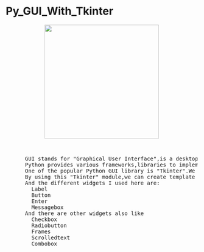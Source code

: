 # Py_GUI_With_Tkinter
<p align="center">
 <img src="https://encrypted-tbn0.gstatic.com/images?q=tbn:ANd9GcTvZYYUz3AbT7iUL3y_LuIk6_bpMMxZVSxwLQ&usqp=CAU" width="300" height="300">
</p>
<br>

 <pre>
      GUI stands for "Graphical User Interface",is a desktop application through which user can interact with the electronic devices like computer.
      Python provides various frameworks,libraries to implement GUI.
      One of the popular Python GUI library is "Tkinter".We can access different methods by importing "Tkinter" module.
      By using this "Tkinter" module,we can create template for front-end part of a web application.
      And the different widgets I used here are:
        Label
        Button
        Enter
        Messagebox
      And there are other widgets also like 
        Checkbox
        Radiobutton
        Frames
        Scrolledtext
        Combobox
        </pre>
